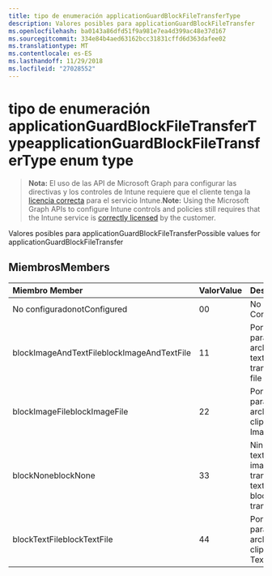 ```yaml
---
title: tipo de enumeración applicationGuardBlockFileTransferType
description: Valores posibles para applicationGuardBlockFileTransfer
ms.openlocfilehash: ba0143a86dfd51f9a981e7ea4d399ac48e37d167
ms.sourcegitcommit: 334e84b4aed63162bcc31831cffd6d363dafee02
ms.translationtype: MT
ms.contentlocale: es-ES
ms.lasthandoff: 11/29/2018
ms.locfileid: "27028552"
---
```

# <a name="applicationguardblockfiletransfertype-enum-type"></a><span data-ttu-id="2e66d-103">tipo de enumeración applicationGuardBlockFileTransferType</span><span class="sxs-lookup"><span data-stu-id="2e66d-103">applicationGuardBlockFileTransferType enum type</span></span>

> <span data-ttu-id="2e66d-104">**Nota:** El uso de las API de Microsoft Graph para configurar las directivas y los controles de Intune requiere que el cliente tenga la [licencia correcta](https://go.microsoft.com/fwlink/?linkid=839381) para el servicio Intune.</span><span class="sxs-lookup"><span data-stu-id="2e66d-104">**Note:** Using the Microsoft Graph APIs to configure Intune controls and policies still requires that the Intune service is [correctly licensed](https://go.microsoft.com/fwlink/?linkid=839381) by the customer.</span></span>

<span data-ttu-id="2e66d-105">Valores posibles para applicationGuardBlockFileTransfer</span><span class="sxs-lookup"><span data-stu-id="2e66d-105">Possible values for applicationGuardBlockFileTransfer</span></span>
## <a name="members"></a><span data-ttu-id="2e66d-106">Miembros</span><span class="sxs-lookup"><span data-stu-id="2e66d-106">Members</span></span>
|<span data-ttu-id="2e66d-107">Miembro	</span><span class="sxs-lookup"><span data-stu-id="2e66d-107">Member</span></span>|<span data-ttu-id="2e66d-108">Valor</span><span class="sxs-lookup"><span data-stu-id="2e66d-108">Value</span></span>|<span data-ttu-id="2e66d-109">Descripción</span><span class="sxs-lookup"><span data-stu-id="2e66d-109">Description</span></span>|
|:---|:---|:---|
|<span data-ttu-id="2e66d-110">No configurado</span><span class="sxs-lookup"><span data-stu-id="2e66d-110">notConfigured</span></span>|<span data-ttu-id="2e66d-111">0</span><span class="sxs-lookup"><span data-stu-id="2e66d-111">0</span></span>|<span data-ttu-id="2e66d-112">No configurado</span><span class="sxs-lookup"><span data-stu-id="2e66d-112">Not Configured</span></span>|
|<span data-ttu-id="2e66d-113">blockImageAndTextFile</span><span class="sxs-lookup"><span data-stu-id="2e66d-113">blockImageAndTextFile</span></span>|<span data-ttu-id="2e66d-114">1</span><span class="sxs-lookup"><span data-stu-id="2e66d-114">1</span></span>|<span data-ttu-id="2e66d-115">Portapapeles de bloque para transferir el archivo de imagen y texto</span><span class="sxs-lookup"><span data-stu-id="2e66d-115">Block clipboard to transfer Image and Text file</span></span>|
|<span data-ttu-id="2e66d-116">blockImageFile</span><span class="sxs-lookup"><span data-stu-id="2e66d-116">blockImageFile</span></span>|<span data-ttu-id="2e66d-117">2</span><span class="sxs-lookup"><span data-stu-id="2e66d-117">2</span></span>|<span data-ttu-id="2e66d-118">Portapapeles de bloque para transferir el archivo de imagen</span><span class="sxs-lookup"><span data-stu-id="2e66d-118">Block clipboard to transfer Image file</span></span>|
|<span data-ttu-id="2e66d-119">blockNone</span><span class="sxs-lookup"><span data-stu-id="2e66d-119">blockNone</span></span>|<span data-ttu-id="2e66d-120">3</span><span class="sxs-lookup"><span data-stu-id="2e66d-120">3</span></span>|<span data-ttu-id="2e66d-121">Ninguno de archivo de texto o archivo de imagen se bloquea de transferencia</span><span class="sxs-lookup"><span data-stu-id="2e66d-121">Neither of text file or image file is blocked from transferring</span></span>|
|<span data-ttu-id="2e66d-122">blockTextFile</span><span class="sxs-lookup"><span data-stu-id="2e66d-122">blockTextFile</span></span>|<span data-ttu-id="2e66d-123">4</span><span class="sxs-lookup"><span data-stu-id="2e66d-123">4</span></span>|<span data-ttu-id="2e66d-124">Portapapeles de bloque para transferir el archivo de texto</span><span class="sxs-lookup"><span data-stu-id="2e66d-124">Block clipboard to transfer Text file</span></span>|




